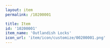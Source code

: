 ```yaml
---
layout: item
permalink: /10200001

title: Item
id: '10200001'
item_name: 'Outlandish Locks'
icon_url: 'item/icon/customize/00200001.png'
---
```

